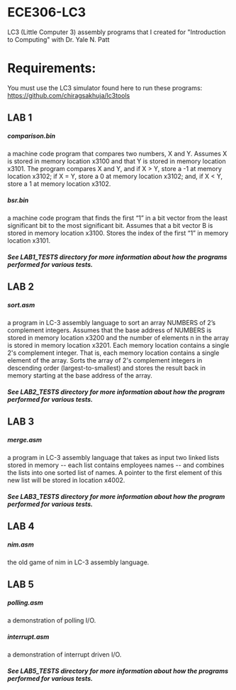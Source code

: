# ECE306-LC3
LC3 (Little Computer 3) assembly programs that I created for "Introduction to Computing" with Dr. Yale N. Patt 
# Requirements:
You must use the LC3 simulator found here to run these programs: https://github.com/chiragsakhuja/lc3tools

## LAB 1
##### comparison.bin
a machine code program that compares two numbers, X and Y. Assumes X is stored in memory location x3100 and that Y is stored in memory location x3101. The program compares X and Y, and if X > Y, store a -1 at memory location x3102; if X = Y, store a 0 at memory location x3102; and, if X < Y, store a 1 at memory location x3102. 
##### bsr.bin
a machine code program that finds the first “1” in a bit vector from the least significant bit to the most significant bit. Assumes that a bit vector B is stored in memory location x3100. Stores the index of the first “1” in memory location x3101.
##### See LAB1_TESTS directory for more information about how the programs performed for various tests. 
## LAB 2
##### sort.asm
a program in LC-3 assembly language to sort an array NUMBERS of 2’s complement integers. Assumes that the base address of NUMBERS is stored in memory location x3200 and the number of elements n in the array is stored in memory location x3201. Each memory location contains a single 2's complement integer. That is, each memory location contains a single element of the array. Sorts the array of 2's complement integers in descending order (largest-to-smallest) and stores the result back in memory starting at the base address of the array.
##### See LAB2_TESTS directory for more information about how the program performed for various tests. 
## LAB 3
##### merge.asm
a program in LC-3 assembly language that takes as input two linked lists stored in memory -- each list contains employees names -- and combines the lists into one sorted list of names. A pointer to the first element of this new list will be stored in location x4002.
##### See LAB3_TESTS directory for more information about how the program performed for various tests. 
## LAB 4
##### nim.asm
the old game of nim in LC-3 assembly language.
## LAB 5
##### polling.asm
a demonstration of polling I/O.
##### interrupt.asm
a demonstration of interrupt driven I/O.
##### See LAB5_TESTS directory for more information about how the programs performed for various tests. 
